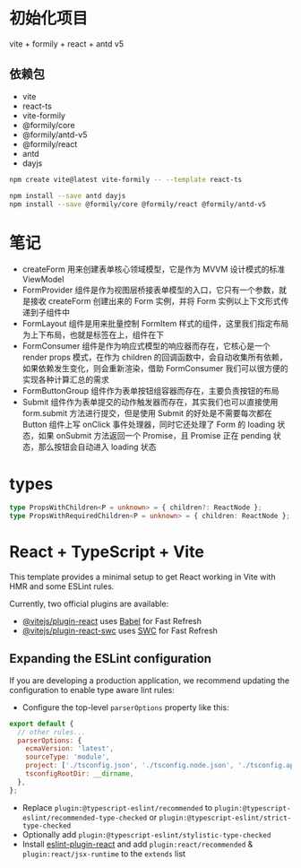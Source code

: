 # 初始化项目

vite + formily + react + antd v5

## 依赖包

- vite
- react-ts
- vite-formily
- @formily/core
- @formily/antd-v5
- @formily/react
- antd
- dayjs

```bash
npm create vite@latest vite-formily -- --template react-ts

npm install --save antd dayjs
npm install --save @formily/core @formily/react @formily/antd-v5
```

# 笔记

- createForm 用来创建表单核心领域模型，它是作为 MVVM 设计模式的标准 ViewModel
- FormProvider 组件是作为视图层桥接表单模型的入口，它只有一个参数，就是接收 createForm 创建出来的 Form 实例，并将 Form 实例以上下文形式传递到子组件中
- FormLayout 组件是用来批量控制 FormItem 样式的组件，这里我们指定布局为上下布局，也就是标签在上，组件在下
- FormConsumer 组件是作为响应式模型的响应器而存在，它核心是一个 render props 模式，在作为 children 的回调函数中，会自动收集所有依赖，如果依赖发生变化，则会重新渲染，借助 FormConsumer 我们可以很方便的实现各种计算汇总的需求
- FormButtonGroup 组件作为表单按钮组容器而存在，主要负责按钮的布局
- Submit 组件作为表单提交的动作触发器而存在，其实我们也可以直接使用 form.submit 方法进行提交，但是使用 Submit 的好处是不需要每次都在 Button 组件上写 onClick 事件处理器，同时它还处理了 Form 的 loading 状态，如果 onSubmit 方法返回一个 Promise，且 Promise 正在 pending 状态，那么按钮会自动进入 loading 状态

# types

```ts
type PropsWithChildren<P = unknown> = { children?: ReactNode };
type PropsWithRequiredChildren<P = unknown> = { children: ReactNode };
```

# React + TypeScript + Vite

This template provides a minimal setup to get React working in Vite with HMR and some ESLint rules.

Currently, two official plugins are available:

- [@vitejs/plugin-react](https://github.com/vitejs/vite-plugin-react/blob/main/packages/plugin-react/README.md) uses [Babel](https://babeljs.io/) for Fast Refresh
- [@vitejs/plugin-react-swc](https://github.com/vitejs/vite-plugin-react-swc) uses [SWC](https://swc.rs/) for Fast Refresh

## Expanding the ESLint configuration

If you are developing a production application, we recommend updating the configuration to enable type aware lint rules:

- Configure the top-level `parserOptions` property like this:

```js
export default {
  // other rules...
  parserOptions: {
    ecmaVersion: 'latest',
    sourceType: 'module',
    project: ['./tsconfig.json', './tsconfig.node.json', './tsconfig.app.json'],
    tsconfigRootDir: __dirname,
  },
};
```

- Replace `plugin:@typescript-eslint/recommended` to `plugin:@typescript-eslint/recommended-type-checked` or `plugin:@typescript-eslint/strict-type-checked`
- Optionally add `plugin:@typescript-eslint/stylistic-type-checked`
- Install [eslint-plugin-react](https://github.com/jsx-eslint/eslint-plugin-react) and add `plugin:react/recommended` & `plugin:react/jsx-runtime` to the `extends` list
